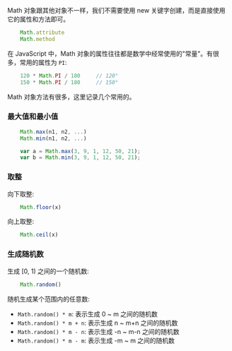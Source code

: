 
Math 对象跟其他对象不一样，我们不需要使用 new 关键字创建，而是直接使用它的属性和方法即可。
```js
    Math.attribute
    Math.method
```

在 JavaScript 中，Math 对象的属性往往都是数学中经常使用的"常量"。有很多，常用的属性为 `PI`:
```js
    120 * Math.PI / 180     // 120°
    150 * Math.PI / 180     // 150°
```

Math 对象方法有很多，这里记录几个常用的。

### 最大值和最小值

```js
    Math.max(n1, n2, ...)
    Math.min(n1, n2, ...)
```

```js
    var a = Math.max(3, 9, 1, 12, 50, 21);
    var b = Math.min(3, 9, 1, 12, 50, 21);
```

### 取整

向下取整:
```js
    Math.floor(x)
```

向上取整:
```js
    Math.ceil(x)
```

### 生成随机数

生成 [0, 1) 之间的一个随机数:
```js
    Math.random()
```

随机生成某个范围内的任意数:
* `Math.random() * m`: 表示生成 0 ~ m 之间的随机数
* `Math.random() * m + n`: 表示生成 n ~ m+n 之间的随机数
* `Math.random() * m - n`: 表示生成 -n ~ m-n 之间的随机数
* `Math.random() * m - m`: 表示生成 -m ~ m 之间的随机数
